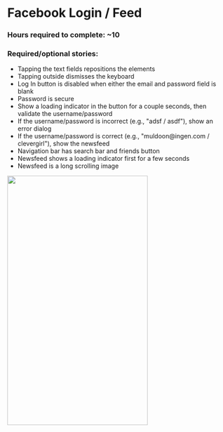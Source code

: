 <h1>Facebook Login / Feed</h1>
<h3>Hours required to complete: ~10</h3>
<h3>Required/optional stories:</h3>
<ul>
<li>Tapping the text fields repositions the elements</li>
<li>Tapping outside dismisses the keyboard</li>
<li>Log In button is disabled when either the email and password field is blank</li>
<li>Password is secure</li>
<li>Show a loading indicator in the button for a couple seconds, then validate the username/password</li>
<li>If the username/password is incorrect (e.g., "adsf / asdf"), show an error dialog</li>
<li>If the username/password is correct (e.g., "muldoon@ingen.com / clevergirl"), show the newsfeed</li>
<li>Navigation bar has search bar and friends button</li>
<li>Newsfeed shows a loading indicator first for a few seconds</li>
<li>Newsfeed is a long scrolling image</li>
</ul>
<img src="" width="320" height="568" />
